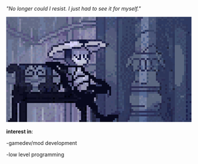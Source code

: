 *"No longer could I resist. I just had to see it for myself."*

![link playing](quirrel-cityoftears.gif)



**interest in**:

-gamedev/mod development

-low level programming





